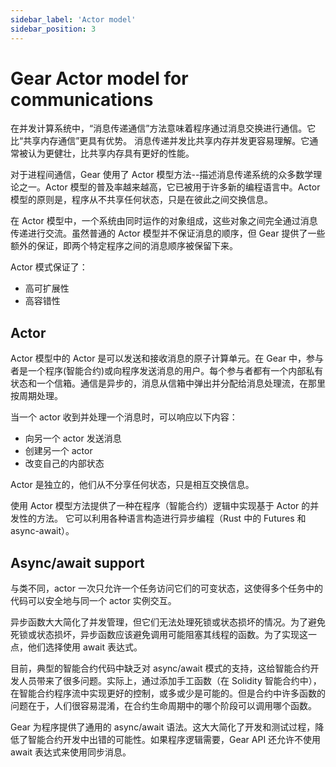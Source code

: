 ```yaml
---
sidebar_label: 'Actor model'
sidebar_position: 3
---
```


# Gear Actor model for communications

在并发计算系统中，“消息传递通信”方法意味着程序通过消息交换进行通信。它比“共享内存通信”更具有优势。 消息传递并发比共享内存并发更容易理解。它通常被认为更健壮，比共享内存具有更好的性能。

对于进程间通信，Gear 使用了 Actor 模型方法--描述消息传递系统的众多数学理论之一。Actor 模型的普及率越来越高，它已被用于许多新的编程语言中。Actor 模型的原则是，程序从不共享任何状态，只是在彼此之间交换信息。

在 Actor 模型中，一个系统由同时运作的对象组成，这些对象之间完全通过消息传递进行交流。虽然普通的 Actor 模型并不保证消息的顺序，但 Gear 提供了一些额外的保证，即两个特定程序之间的消息顺序被保留下来。

Actor 模式保证了：

- 高可扩展性
- 高容错性

## Actor

Actor 模型中的 Actor 是可以发送和接收消息的原子计算单元。在 Gear 中，参与者是一个程序(智能合约)或向程序发送消息的用户。每个参与者都有一个内部私有状态和一个信箱。通信是异步的，消息从信箱中弹出并分配给消息处理流，在那里按周期处理。

当一个 actor 收到并处理一个消息时，可以响应以下内容：

- 向另一个 actor 发送消息
- 创建另一个 actor
- 改变自己的内部状态

Actor 是独立的，他们从不分享任何状态，只是相互交换信息。

使用 Actor 模型方法提供了一种在程序（智能合约）逻辑中实现基于 Actor 的并发性的方法。 它可以利用各种语言构造进行异步编程（Rust 中的 Futures 和 async-await）。

## Async/await support

与类不同，actor 一次只允许一个任务访问它们的可变状态，这使得多个任务中的代码可以安全地与同一个 actor 实例交互。

异步函数大大简化了并发管理，但它们无法处理死锁或状态损坏的情况。为了避免死锁或状态损坏，异步函数应该避免调用可能阻塞其线程的函数。为了实现这一点，他们选择使用 await 表达式。

目前，典型的智能合约代码中缺乏对 async/await 模式的支持，这给智能合约开发人员带来了很多问题。实际上，通过添加手工函数（在 Solidity 智能合约中），在智能合约程序流中实现更好的控制，或多或少是可能的。但是合约中许多函数的问题在于，人们很容易混淆，在合约生命周期中的哪个阶段可以调用哪个函数。

Gear 为程序提供了通用的 async/await 语法。这大大简化了开发和测试过程，降低了智能合约开发中出错的可能性。如果程序逻辑需要，Gear API 还允许不使用 await 表达式来使用同步消息。
